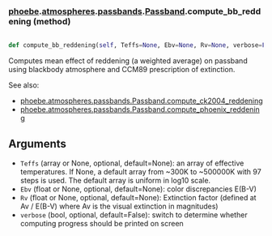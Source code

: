 ### [phoebe](phoebe.md).[atmospheres](phoebe.atmospheres.md).[passbands](phoebe.atmospheres.passbands.md).[Passband](phoebe.atmospheres.passbands.Passband.md).compute_bb_reddening (method)


```py

def compute_bb_reddening(self, Teffs=None, Ebv=None, Rv=None, verbose=False)

```



Computes mean effect of reddening (a weighted average) on passband using
blackbody atmosphere and CCM89 prescription of extinction.

See also:
* [phoebe.atmospheres.passbands.Passband.compute_ck2004_reddening](phoebe.atmospheres.passbands.Passband.compute_ck2004_reddening.md)
* [phoebe.atmospheres.passbands.Passband.compute_phoenix_reddening](phoebe.atmospheres.passbands.Passband.compute_phoenix_reddening.md)

Arguments
-----------
* `Teffs` (array or None, optional, default=None): an array of effective
    temperatures. If None, a default array from ~300K to ~500000K with
    97 steps is used. The default array is uniform in log10 scale.
* `Ebv` (float or None, optional, default=None): color discrepancies E(B-V)
* `Rv` (float or None, optional, default=None): Extinction factor
    (defined at Av / E(B-V) where Av is the visual extinction in magnitudes)
* `verbose` (bool, optional, default=False): switch to determine whether
    computing progress should be printed on screen

